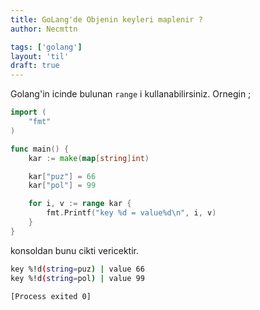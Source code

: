 ```yaml
---
title: GoLang'de Objenin keyleri maplenir ?
author: Necmttn

tags: ['golang']
layout: 'til'
draft: true
---
```


Golang'in icinde bulunan `range` i kullanabilirsiniz. Ornegin ;

```go
import (
	"fmt"
)

func main() {
	kar := make(map[string]int)

	kar["puz"] = 66
	kar["pol"] = 99

	for i, v := range kar {
		fmt.Printf("key %d = value%d\n", i, v)
	}
}
```

konsoldan bunu cikti vericektir.

```bash
key %!d(string=puz) | value 66
key %!d(string=pol) | value 99

[Process exited 0]

```
